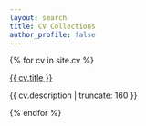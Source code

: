 ```yaml
---
layout: search
title: CV Collections
author_profile: false
---
```


{% for cv in site.cv %}


<a href="{{ cv.url | prepend: site.baseurl }}">
        {{ cv.title }} 
</a>

<p class="post-excerpt">{{ cv.description | truncate: 160 }}</p>

{% endfor %} 
